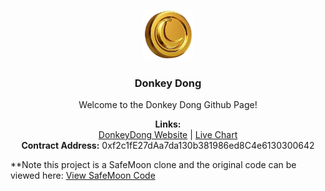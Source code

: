 <br />
<p align="center">
    <img src="logo.png" alt="Logo" width="80" height="80">
  </a>

  <h3 align="center">Donkey Dong</h3>

  <p align="center">
    Welcome to the Donkey Dong Github Page!
    <br />
  </p>
  <p align="center">
  <b>Links:</b>
  <br>
  <a href="https://donkeydong.info/">DonkeyDong Website</a> |
<!--   <a href="https://v1exchange.pancakeswap.finance/#/swap?outputCurrency=0x25f6524c2bfa5eebcc50beafd08525e0786082cf">Buy On Pancakeswap</a> | -->
  <a href="https://poocoin.app/tokens/0xf2c1fe27daa7da130b381986ed8c4e6130300642">Live Chart</a>
    <br />
  <b>Contract Address:</b> 0xf2c1fE27dAa7da130b381986ed8C4e6130300642
    <br />
      <p align="center"> 

**Note this project is a SafeMoon clone and the original code can be viewed here: 
<a href="https://github.com/safemoonprotocol/Safemoon.sol/blob/main/Safemoon.sol">View SafeMoon Code</a>

</p>
</p>
</p>
